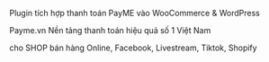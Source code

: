 Plugin tích hợp thanh toán PayME vào WooCommerce & WordPress

Payme.vn Nền tảng thanh toán hiệu quả số 1 Việt Nam

cho SHOP bán hàng Online, Facebook, Livestream, Tiktok, Shopify
